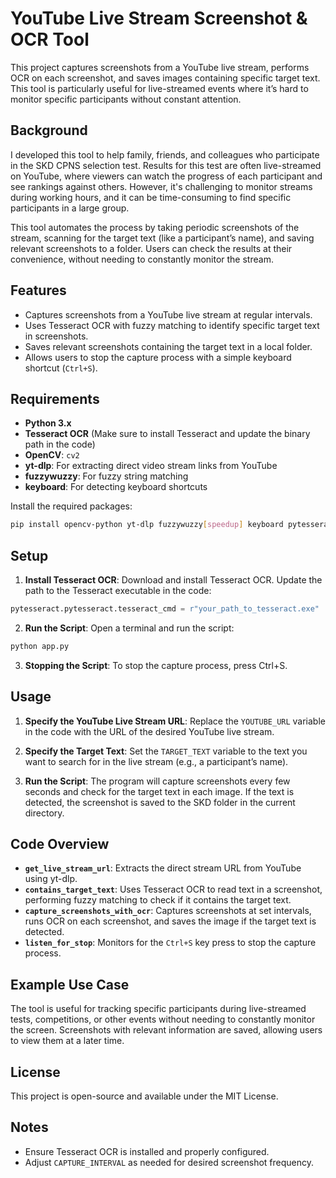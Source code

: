 # YouTube Live Stream Screenshot & OCR Tool

This project captures screenshots from a YouTube live stream, performs OCR on each screenshot, and saves images containing specific target text. This tool is particularly useful for live-streamed events where it’s hard to monitor specific participants without constant attention.

## Background

I developed this tool to help family, friends, and colleagues who participate in the SKD CPNS selection test. Results for this test are often live-streamed on YouTube, where viewers can watch the progress of each participant and see rankings against others. However, it's challenging to monitor streams during working hours, and it can be time-consuming to find specific participants in a large group.

This tool automates the process by taking periodic screenshots of the stream, scanning for the target text (like a participant’s name), and saving relevant screenshots to a folder. Users can check the results at their convenience, without needing to constantly monitor the stream.

## Features

- Captures screenshots from a YouTube live stream at regular intervals.
- Uses Tesseract OCR with fuzzy matching to identify specific target text in screenshots.
- Saves relevant screenshots containing the target text in a local folder.
- Allows users to stop the capture process with a simple keyboard shortcut (`Ctrl+S`).

## Requirements

- **Python 3.x**
- **Tesseract OCR** (Make sure to install Tesseract and update the binary path in the code)
- **OpenCV**: `cv2`
- **yt-dlp**: For extracting direct video stream links from YouTube
- **fuzzywuzzy**: For fuzzy string matching
- **keyboard**: For detecting keyboard shortcuts

Install the required packages:
```bash
pip install opencv-python yt-dlp fuzzywuzzy[speedup] keyboard pytesseract
```

## Setup

1. **Install Tesseract OCR**: Download and install Tesseract OCR. Update the path to the Tesseract executable in the code:
```python
pytesseract.pytesseract.tesseract_cmd = r"your_path_to_tesseract.exe"
```

2. **Run the Script**: Open a terminal and run the script:
```bash
python app.py
```

3. **Stopping the Script**: To stop the capture process, press Ctrl+S.

## Usage

1. **Specify the YouTube Live Stream URL**: Replace the `YOUTUBE_URL` variable in the code with the URL of the desired YouTube live stream.

2. **Specify the Target Text**: Set the `TARGET_TEXT` variable to the text you want to search for in the live stream (e.g., a participant’s name).

3. **Run the Script**: The program will capture screenshots every few seconds and check for the target text in each image. If the text is detected, the screenshot is saved to the SKD folder in the current directory.

## Code Overview

- **`get_live_stream_url`**: Extracts the direct stream URL from YouTube using yt-dlp.
- **`contains_target_text`**: Uses Tesseract OCR to read text in a screenshot, performing fuzzy matching to check if it contains the target text.
- **`capture_screenshots_with_ocr`**: Captures screenshots at set intervals, runs OCR on each screenshot, and saves the image if the target text is detected.
- **`listen_for_stop`**: Monitors for the `Ctrl+S` key press to stop the capture process.

## Example Use Case

The tool is useful for tracking specific participants during live-streamed tests, competitions, or other events without needing to constantly monitor the screen. Screenshots with relevant information are saved, allowing users to view them at a later time.

## License
This project is open-source and available under the MIT License.

## Notes
- Ensure Tesseract OCR is installed and properly configured.
- Adjust `CAPTURE_INTERVAL` as needed for desired screenshot frequency.